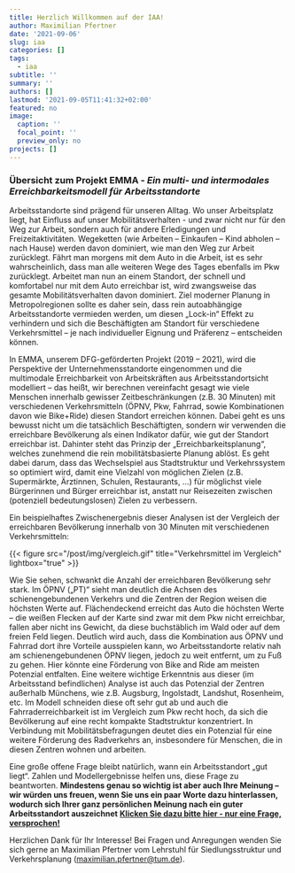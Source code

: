 ```yaml
---
title: Herzlich Willkommen auf der IAA!
author: Maximilian Pfertner
date: '2021-09-06'
slug: iaa
categories: []
tags:
  - iaa
subtitle: ''
summary: ''
authors: []
lastmod: '2021-09-05T11:41:32+02:00'
featured: no
image:
  caption: ''
  focal_point: ''
  preview_only: no
projects: []
---
```



### Übersicht zum Projekt EMMA - *Ein multi- und intermodales Erreichbarkeitsmodell für Arbeitsstandorte*

Arbeitsstandorte sind prägend für unseren Alltag. Wo unser Arbeitsplatz liegt, hat Einfluss auf unser Mobilitätsverhalten - und zwar nicht nur für den Weg zur Arbeit, sondern auch für andere Erledigungen und Freizeitaktivitäten. Wegeketten (wie Arbeiten – Einkaufen – Kind abholen – nach Hause) werden davon dominiert, wie man den Weg zur Arbeit zurücklegt. Fährt man morgens mit dem Auto in die Arbeit, ist es sehr wahrscheinlich, dass man alle weiteren Wege des Tages ebenfalls im Pkw zurücklegt. Arbeitet man nun an einem Standort, der schnell und komfortabel nur mit dem Auto erreichbar ist, wird zwangsweise das gesamte Mobilitätsverhalten davon dominiert. Ziel moderner Planung in Metropolregionen sollte es daher sein, dass rein autoabhängige Arbeitsstandorte vermieden werden, um diesen „Lock-in“ Effekt zu verhindern und sich die Beschäftigten am Standort für verschiedene Verkehrsmittel – je nach individueller Eignung und Präferenz – entscheiden können.

In EMMA, unserem DFG-geförderten Projekt (2019 – 2021), wird die Perspektive der Unternehmensstandorte eingenommen und die multimodale Erreichbarkeit von Arbeitskräften aus Arbeitsstandortsicht modelliert – das heißt, wir berechnen vereinfacht gesagt wie viele Menschen innerhalb gewisser Zeitbeschränkungen (z.B. 30 Minuten) mit verschiedenen Verkehrsmitteln (ÖPNV, Pkw, Fahrrad, sowie Kombinationen davon wie Bike+Ride) diesen Standort erreichen können. Dabei geht es uns bewusst nicht um die tatsächlich Beschäftigten, sondern wir verwenden die erreichbare Bevölkerung als einen Indikator dafür, wie gut der Standort erreichbar ist. Dahinter steht das Prinzip der „Erreichbarkeitsplanung“, welches zunehmend die rein mobilitätsbasierte Planung ablöst. Es geht dabei darum, dass das Wechselspiel aus Stadtstruktur und Verkehrssystem so optimiert wird, damit eine Vielzahl von möglichen Zielen (z.B. Supermärkte, Ärztinnen, Schulen, Restaurants, …) für möglichst viele Bürgerinnen und Bürger erreichbar ist, anstatt nur Reisezeiten zwischen (potenziell bedeutungslosen) Zielen zu verbessern.

Ein beispielhaftes Zwischenergebnis dieser Analysen ist der Vergleich der erreichbaren Bevölkerung innerhalb von 30 Minuten mit verschiedenen Verkehrsmitteln:

{{< figure src="/post/img/vergleich.gif" title="Verkehrsmittel im Vergleich" lightbox="true" >}}

 
Wie Sie sehen, schwankt die Anzahl der erreichbaren Bevölkerung sehr stark. Im ÖPNV („PT)“ sieht man deutlich die Achsen des schienengebundenen Verkehrs und die Zentren der Region weisen die höchsten Werte auf. Flächendeckend erreicht das Auto die höchsten Werte – die weißen Flecken auf der Karte sind zwar mit dem Pkw nicht erreichbar, fallen aber nicht ins Gewicht, da diese buchstäblich im Wald oder auf dem freien Feld liegen. Deutlich wird auch, dass die Kombination aus ÖPNV und Fahrrad dort ihre Vorteile ausspielen kann, wo Arbeitsstandorte relativ nah am schienengebundenen ÖPNV liegen, jedoch zu weit entfernt, um zu Fuß zu gehen. Hier könnte eine Förderung von Bike and Ride am meisten Potenzial entfalten.
Eine weitere wichtige Erkenntnis aus dieser (im Arbeitsstand befindlichen) Analyse ist auch das Potenzial der Zentren außerhalb Münchens, wie z.B. Augsburg, Ingolstadt, Landshut, Rosenheim, etc. Im Modell schneiden diese oft sehr gut ab und auch die Fahrraderreichbarkeit ist im Vergleich zum Pkw recht hoch, da sich die Bevölkerung auf eine recht kompakte Stadtstruktur konzentriert. In Verbindung mit Mobilitätsbefragungen deutet dies ein Potenzial für eine weitere Förderung des Radverkehrs an, insbesondere für Menschen, die in diesen Zentren wohnen und arbeiten.

Eine große offene Frage bleibt natürlich, wann ein Arbeitsstandort „gut liegt“. Zahlen und Modellergebnisse helfen uns, diese Frage zu beantworten. 
**Mindestens genau so wichtig ist aber auch Ihre Meinung – wir würden uns freuen, wenn Sie uns ein paar Worte dazu hinterlassen, wodurch sich Ihrer ganz persönlichen Meinung nach ein guter Arbeitsstandort auszeichnet** [**Klicken Sie dazu bitte hier - nur eine Frage, versprochen!**](https://www.umfrage.sv.bgu.tum.de/index.php/422429?lang=de)

Herzlichen Dank für Ihr Interesse! Bei Fragen und Anregungen wenden Sie sich gerne an Maximilian Pfertner vom Lehrstuhl für Siedlungsstruktur und Verkehrsplanung (maximilian.pfertner@tum.de).













